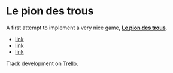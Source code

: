 Le pion des trous
=================

A first attempt to implement a very nice game,
**[Le pion des trous](https://www.facebook.com/people/Lepion-Destrous/100005579806865)**.

- [link](http://www.lavenir.net/cnt/DMF20131102_00383789)
- [link](http://www.dhnet.be/regions/tournai-ath-mouscron/le-pion-des-trous-un-jeu-100-tournaisien-52720447357046af569d6422)
- [link](http://www.nordeclair.be/849552/article/regions/tournai/actualite/2013-11-03/le-pion-des-trous-un-jeu-de-societe-100-tournaisien)

Track development on [Trello](https://trello.com/b/TnbrYPGs/le-pion-des-trous-web).
